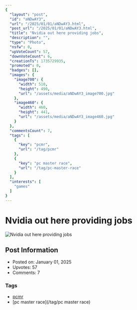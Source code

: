 ```yaml
---
{
  "layout": "post",
  "id": "aNDwAY3",
  "url": "/2025/01/01/aNDwAY3.html",
  "post_url": "/2025/01/01/aNDwAY3.html",
  "title": "Nvidia out here providing jobs",
  "description": "",
  "type": "Photo",
  "nsfw": 0,
  "upVoteCount": 57,
  "downVoteCount": 6,
  "creationTs": 1735729935,
  "promoted": 0,
  "badges": [],
  "images": {
    "image700": {
      "width": 510,
      "height": 490,
      "url": "/assets/media/aNDwAY3_image700.jpg"
    },
    "image460": {
      "width": 460,
      "height": 441,
      "url": "/assets/media/aNDwAY3_image460.jpg"
    }
  },
  "commentsCount": 7,
  "tags": [
    {
      "key": "pcmr",
      "url": "/tag/pcmr"
    },
    {
      "key": "pc master race",
      "url": "/tag/pc-master-race"
    }
  ],
  "interests": [
    "games"
  ]
}
---
```


# Nvidia out here providing jobs

![Nvidia out here providing jobs](/assets/media/aNDwAY3_image700.jpg)

## Post Information

- Posted on: January 01, 2025
- Upvotes: 57
- Comments: 7

### Tags

- [pcmr](/tag/pcmr)
- [pc master race](/tag/pc master race)
